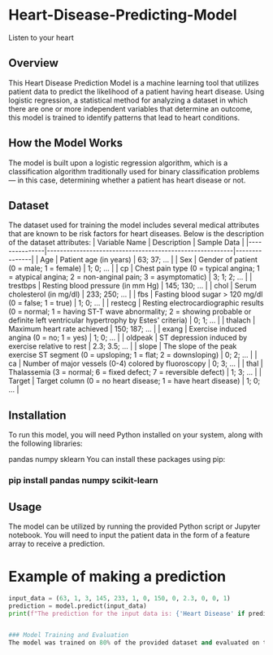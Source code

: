 # Heart-Disease-Predicting-Model
Listen to your heart
## Overview
This Heart Disease Prediction Model is a machine learning tool that utilizes patient data to predict the likelihood of a patient having heart disease. Using logistic regression, a statistical method for analyzing a dataset in which there are one or more independent variables that determine an outcome, this model is trained to identify patterns that lead to heart conditions.
## How the Model Works
The model is built upon a logistic regression algorithm, which is a classification algorithm traditionally used for binary classification problems — in this case, determining whether a patient has heart disease or not.
## Dataset
The dataset used for training the model includes several medical attributes that are known to be risk factors for heart diseases. Below is the description of the dataset attributes:
| Variable Name | Description                                             | Sample Data   |
|---------------|---------------------------------------------------------|---------------|
| Age           | Patient age (in years)                                  | 63; 37; ...   |
| Sex           | Gender of patient (0 = male; 1 = female)                | 1; 0; ...     |
| cp            | Chest pain type (0 = typical angina; 1 = atypical angina; 2 = non-anginal pain; 3 = asymptomatic) | 3; 1; 2; ... |
| trestbps      | Resting blood pressure (in mm Hg)                       | 145; 130; ... |
| chol          | Serum cholesterol (in mg/dl)                            | 233; 250; ... |
| fbs           | Fasting blood sugar > 120 mg/dl (0 = false; 1 = true)   | 1; 0; ...     |
| restecg       | Resting electrocardiographic results (0 = normal; 1 = having ST-T wave abnormality; 2 = showing probable or definite left ventricular hypertrophy by Estes' criteria) | 0; 1; ...   |
| thalach       | Maximum heart rate achieved                             | 150; 187; ... |
| exang         | Exercise induced angina (0 = no; 1 = yes)               | 1; 0; ...     |
| oldpeak       | ST depression induced by exercise relative to rest      | 2.3; 3.5; ... |
| slope         | The slope of the peak exercise ST segment (0 = upsloping; 1 = flat; 2 = downsloping) | 0; 2; ...   |
| ca            | Number of major vessels (0-4) colored by fluoroscopy    | 0; 3; ...     |
| thal          | Thalassemia (3 = normal; 6 = fixed defect; 7 = reversible defect) | 1; 3; ...   |
| Target        | Target column (0 = no heart disease; 1 = have heart disease) | 1; 0; ...   |


## Installation
To run this model, you will need Python installed on your system, along with the following libraries:

pandas
numpy
sklearn
You can install these packages using pip:
 ### pip install pandas numpy scikit-learn

## Usage
The model can be utilized by running the provided Python script or Jupyter notebook. You will need to input the patient data in the form of a feature array to receive a prediction.
# Example of making a prediction
```python
input_data = (63, 1, 3, 145, 233, 1, 0, 150, 0, 2.3, 0, 0, 1)
prediction = model.predict(input_data)
print(f"The prediction for the input data is: {'Heart Disease' if prediction[0] == 1 else 'No Heart Disease'}")


### Model Training and Evaluation
The model was trained on 80% of the provided dataset and evaluated on the remaining 20%. The accuracy on the training data was found to be 85% accurate, and the accuracy on the test data was 81% accurate.
